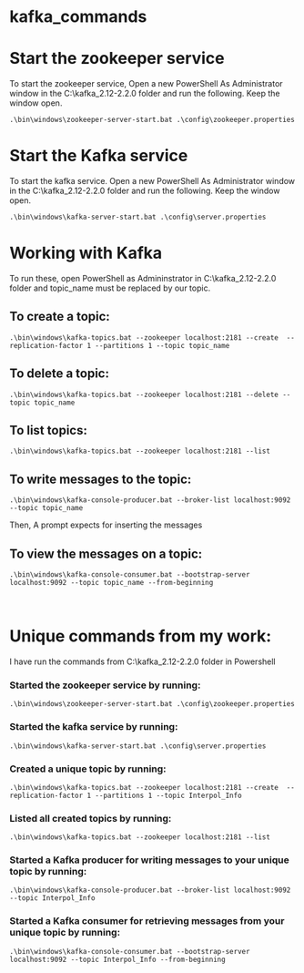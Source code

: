 # kafka_commands 

# Start the zookeeper service
To start the zookeeper service, Open a new PowerShell As Administrator window in the C:\kafka_2.12-2.2.0 folder and run the following. Keep the window open.

```.\bin\windows\zookeeper-server-start.bat .\config\zookeeper.properties```

# Start the Kafka service
To start the kafka service. Open a new PowerShell As Administrator window in the C:\kafka_2.12-2.2.0 folder and run the following. Keep the window open.

```.\bin\windows\kafka-server-start.bat .\config\server.properties```

# Working with Kafka
To run these, open PowerShell as Admininstrator in C:\kafka_2.12-2.2.0 folder and topic_name must be replaced by our topic.

## To create a topic:
```.\bin\windows\kafka-topics.bat --zookeeper localhost:2181 --create  --replication-factor 1 --partitions 1 --topic topic_name```

## To delete a topic:
```.\bin\windows\kafka-topics.bat --zookeeper localhost:2181 --delete --topic topic_name```

## To list topics:
```.\bin\windows\kafka-topics.bat --zookeeper localhost:2181 --list```

## To write messages to the topic:
```.\bin\windows\kafka-console-producer.bat --broker-list localhost:9092 --topic topic_name```

Then, A prompt expects for inserting the messages

## To view the messages on a topic:
```.\bin\windows\kafka-console-consumer.bat --bootstrap-server localhost:9092 --topic topic_name --from-beginning```

</br>

# Unique commands from my work:

I have run the commands from C:\kafka_2.12-2.2.0 folder in Powershell

### Started the zookeeper service by running:

```.\bin\windows\zookeeper-server-start.bat .\config\zookeeper.properties```

### Started the kafka service by running:

```.\bin\windows\kafka-server-start.bat .\config\server.properties```

### Created a unique topic by running:

```.\bin\windows\kafka-topics.bat --zookeeper localhost:2181 --create  --replication-factor 1 --partitions 1 --topic Interpol_Info```

### Listed all created topics by running:

```.\bin\windows\kafka-topics.bat --zookeeper localhost:2181 --list```

### Started a Kafka producer for writing messages to your unique topic by running:

```.\bin\windows\kafka-console-producer.bat --broker-list localhost:9092 --topic Interpol_Info```

### Started a Kafka consumer for retrieving messages from your unique topic by running:

```.\bin\windows\kafka-console-consumer.bat --bootstrap-server localhost:9092 --topic Interpol_Info --from-beginning```

